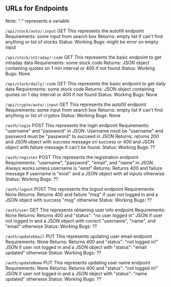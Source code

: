 ## URLs for Endpoints

Note: ":" represents a variable

`/api/stock/auto/:input`
GET
This represents the autofill endpoint
Requirements: some input from search box
Returns: empty list if can't find anything or list of stocks
Status: Working
Bugs: might be error on empty input

`/api/stock/intraday/:code`
GET
This represents the basic endpoint to get intraday data
Requirements: some stock code
Returns: JSON object containing quotes on 1 min interval or 400 if not found
Status: Working
Bugs: None

`/api/stock/daily/:code`
GET
This represents the basic endpoint to get daily data
Requirements: some stock code
Returns: JSON object containing quotes on 1 day interval or 400 if not found
Status: Working
Bugs: None

`/api/crypto/auto/:input`
GET
This represents the autofill endpoint
Requirements: some input from search box
Returns: empty list if can't find anything or list of cryptos
Status: Working
Bugs: None

`/auth/login`
POST
This represents the login endpoint
Requirements: "username" and "password" in JSON. Username must be "username" and password must be "password" to succeed in JSON
Returns: returns 200 and JSON object with success message on success or 400 and JSON object with failure message if can't be found.
Status: Working
Bugs: ??

`/auth/register`
POST
This represents the registration endpoint
Requirements: "username", "password", "email", and "name" in JSON. Always works unless username is "exist"
Returns: Returns 400 and failure message if username is "exist" and a JSON object with all inputs otherwise
Status: Working
Bugs: ??

`/auth/logout`
POST
This represents the logout endpoint
Requirements: None
Returns: Returns 400 and failure "msg" if user not logged in and a JSON object with success "msg" otherwise
Status: Working
Bugs: ??

`/auth/user`
GET
This represents obtaining user info endpoint
Requirements: None
Returns: Returns 400 and "status": "no user logged in" JSON if user not logged in and a JSON object with correct "username", "name", and "email" otherwise
Status: Working
Bugs: ??

`/auth/updateEmail`
PUT
This represents updating user email endpoint
Requirements: None
Returns: Returns 400 and "status": "not logged in!" JSON if user not logged in and a JSON object with "status": "email updated" otherwise
Status: Working
Bugs: ??

`/auth/updateName`
PUT
This represents updating user name endpoint
Requirements: None
Returns: Returns 400 and "status": "not logged in!" JSON if user not logged in and a JSON object with "status": "name updated" otherwise
Status: Working
Bugs: ??
